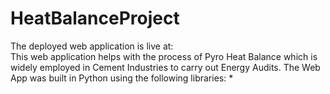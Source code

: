 # HeatBalanceProject
The deployed web application is live at:  
This web application helps with the process of Pyro Heat Balance which is widely employed in Cement Industries to carry out Energy Audits.
The Web App was built in Python using the following libraries:
*
